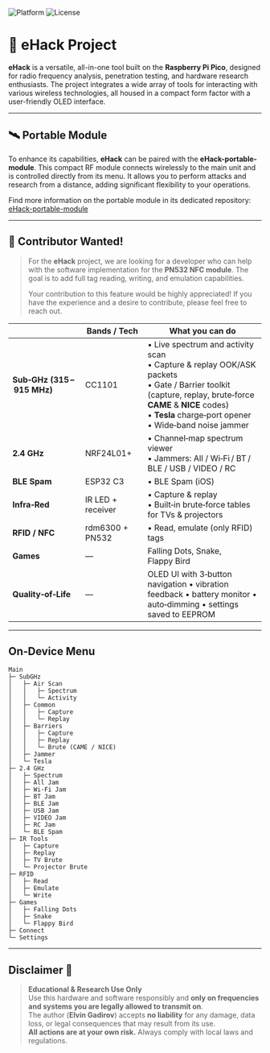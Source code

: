 ![Platform](https://img.shields.io/badge/platform-Raspberry%20Pi%20Pico-blue?logo=raspberry-pi)
![License](https://img.shields.io/badge/license-MIT-green)

# 🚀 eHack Project

**eHack** is a versatile, all-in-one tool built on the **Raspberry Pi Pico**, designed for radio frequency analysis, penetration testing, and hardware research enthusiasts. The project integrates a wide array of tools for interacting with various wireless technologies, all housed in a compact form factor with a user-friendly OLED interface.

---

## 🛰️ Portable Module

To enhance its capabilities, **eHack** can be paired with the **eHack-portable-module**. This compact RF module connects wirelessly to the main unit and is controlled directly from its menu. It allows you to perform attacks and research from a distance, adding significant flexibility to your operations.

Find more information on the portable module in its dedicated repository: [eHack-portable-module](https://github.com/Mr-Proxy/eHack-portable-module)

---

## 🤝 Contributor Wanted!

> For the **eHack** project, we are looking for a developer who can help with the software implementation for the **PN532 NFC module**. The goal is to add full tag reading, writing, and emulation capabilities.
>
> Your contribution to this feature would be highly appreciated! If you have the experience and a desire to contribute, please feel free to reach out.


| &nbsp; | Bands&nbsp;/&nbsp;Tech | What you can do |
|---|---|---|
| **Sub‑GHz (315 – 915 MHz)** | CC1101 | • Live spectrum and activity scan<br>• Capture & replay OOK/ASK packets <br>• Gate / Barrier toolkit (capture, replay, brute‑force **CAME** & **NICE** codes)<br>• **Tesla** charge‑port opener<br>• Wide‑band noise jammer |
| **2.4 GHz** | NRF24L01+ | • Channel‑map spectrum viewer<br>• Jammers: All / Wi‑Fi / BT / BLE / USB / VIDEO / RC  <br> |
| **BLE Spam** | ESP32 C3 | • BLE Spam (iOS) |
| **Infra‑Red** | IR LED + receiver | • Capture & replay<br>• Built‑in brute‑force tables for TVs & projectors |
| **RFID / NFC** | rdm6300 + PN532 | • Read, emulate (only RFID) tags |
| **Games** | — | Falling Dots, Snake, Flappy Bird |
| **Quality‑of‑Life** | — | OLED UI with 3‑button navigation • vibration feedback • battery monitor • auto‑dimming • settings saved to EEPROM |

---

## On‑Device Menu

```text
Main
├─ SubGHz
│   ├─ Air Scan
│   │   ├─ Spectrum
│   │   └─ Activity
│   ├─ Common
│   │   ├─ Capture
│   │   └─ Replay
│   ├─ Barriers
│   │   ├─ Capture
│   │   ├─ Replay
│   │   └─ Brute (CAME / NICE)
│   ├─ Jammer
│   └─ Tesla
├─ 2.4 GHz
│   ├─ Spectrum
│   ├─ All Jam
│   ├─ Wi‑Fi Jam
│   ├─ BT Jam
│   ├─ BLE Jam
│   ├─ USB Jam
│   ├─ VIDEO Jam
│   ├─ RC Jam
│   └─ BLE Spam
├─ IR Tools
│   ├─ Capture
│   ├─ Replay
│   ├─ TV Brute
│   └─ Projector Brute
├─ RFID
│   ├─ Read
│   ├─ Emulate
│   └─ Write
├─ Games
│   ├─ Falling Dots
│   ├─ Snake
│   └─ Flappy Bird
├─ Connect
└─ Settings
```
---

## Disclaimer 🚨

> **Educational & Research Use Only**  
> Use this hardware and software responsibly and **only on frequencies and systems you are legally allowed to transmit on**.  
> The author (**Elvin Gadirov**) accepts **no liability** for any damage, data loss, or legal consequences that may result from its use.  
> **All actions are at your own risk.** Always comply with local laws and regulations.
